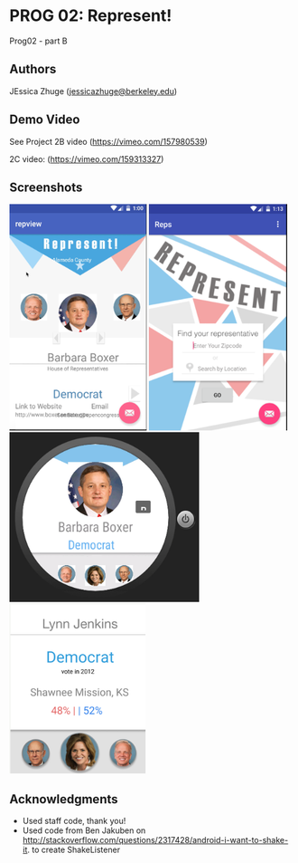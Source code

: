 # PROG 02: Represent!

Prog02 - part B 

## Authors

JEssica Zhuge ([jessicazhuge@berkeley.edu](mailto:your_email@berkeley.edu))

## Demo Video

See Project 2B video (https://vimeo.com/157980539)

2C video: (https://vimeo.com/159313327) 

## Screenshots

<img src="screenshots/m2.png" height="400" alt="mobile1"/>
<img src="screenshots/m1.png" height="400" alt="mobile2"/>
<img src="screenshots/w2.png" height="300" alt="watch1"/>
<img src="screenshots/w1.png" height="300" alt="watch2"/>


## Acknowledgments

* Used staff code, thank you! 
* Used code from Ben Jakuben on http://stackoverflow.com/questions/2317428/android-i-want-to-shake-it. to create ShakeListener 
